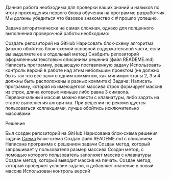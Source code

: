 Данная работа необходима для проверки ваших знаний и навыков по итогу прохождения первого блока обучения на программе разработчик. Мы должны убедиться что базовое знакомство с # прошло успешно.

Задача алгоритмически не самая сложная, однако для полценного выполнения проверочной работы необходимо:

Создать репозиторий на GitHub
Нарисовать блок-схему алгоритма (можно обойтись блок-схемой основной содержательной части, если вы выделяете ее в отдельный метод)
Снабдить репозиторий оформленным текстовым описанием решения (файл READEME.md)
Написать программу, решающую поставленную задачу
Использовать контроль версий в работе над этим небольшим проектом (не должно быть так что все залито одним коммитом, как минимум этапы 2, 3 и 4 должны быть расположены в разных коммитах)
Задача: Написать программу, которая из имеющегося массива строк формирует массив из строк, длина которых меньше либо равна 3 символа. Первоначальный массив можно ввести с клавиатуры, либо задать на старте выполнения алгоритма. При решении не рекомендуется пользоваться коллекциями, лучше обойтись исключительно массивами.

Решение

Был создан репозиторий на GitHub
Нарисована блок-схема решения задачи [Схема](https://disk.yandex.ru/i/BNPKu3iaPaj7wQ) Блок-схема
Создан файл READEME.md с описанием
Написана программа с решением задачи
Создан метод, который запрашивает у пользователя размер массива
Создан метод, с помощью которого пользователь заполняет массив с клавиатуры
Создан метод, который выводит массив на печать.
Создан метод, который проверяет условие задачи, и добавляет значение в новый массив
Использован контроль версий